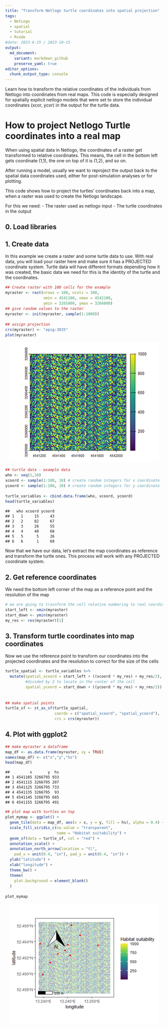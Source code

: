 ```yaml
---
title: "Transform Netlogo turtle coordinates into spatial projection"
tags:
  - NetLogo 
  - spatial 
  - tutorial
  - Rcode 
#date: 2023-6-15 / 2023-10-15
output:
  md_document:
    variant: markdown_github
    preserve_yaml: true
editor_options: 
  chunk_output_type: console
---
```


Learn how to transform the relative coordinates of the individuals from
Netlogo into coordinates from real maps. This code is especially
designed for spatially explicit netlogo models that were set to store
the individual coordinates (xcor, ycor) in the output for the turtle
data.

# How to project Netlogo Turtle coordinates into a real map

When using spatial data in Netlogo, the coordinates of a raster get
transformed to relative coordinates. This means, the cell in the bottom
left gets coordinate (1,1), the one on top of it is (1,2), and so on.

After running a model, usually we want to reproject the output back to
the spatial data coordinates used, either for post-simulation analyses
or for plotting.

This code shows how to project the turtles’ coordinates back into a map,
when a raster was used to create the Netlogo landscape.

For this we need: - The raster used as netlogo input - The turtle
coordinates in the output

## 0. Load libraries

## 1. Create data

In this example we create a raster and some turtle data to use. With
real data, you will load your raster here and make sure it has a
PROJECTED coordinate system. Turtle data will have different formats
depending how it was created, the basic data we need for this is the
identity of the turtle and the coordinates.

``` r
## Create raster with 100 cells for the example
myraster <- rast(nrows = 100, ncols = 100, 
                 xmin = 4541100, xmax = 4542100, 
                 ymin = 3265800, ymax = 3266800)
## give random values to the raster
myraster <- init(myraster, sample(1:1000))

## assign projection
crs(myraster) <- "epsg:3035"
plot(myraster)
```

<img src="/assets/images_tutorials/get raster and turtle data-1.png" style="display: block; margin: auto;" />

``` r
## turtle data - example data
who <- seq(1,10)
xcoord <- sample(1:100, 10) # create random integers for x coordinate
ycoord <- sample(1:100, 10) # create random integers for y coordinate

turtle_variables <- cbind.data.frame(who, xcoord, ycoord)
head(turtle_variables)
```

    ##   who xcoord ycoord
    ## 1   1     15     43
    ## 2   2     82     67
    ## 3   3     26     55
    ## 4   4     40     68
    ## 5   5      5     26
    ## 6   6      1     69

Now that we have our data, let’s extract the map coordinates as
reference and transform the turtle ones. This process will work with any
PROJECTED coordinate system.

## 2. Get reference coordinates

We need the bottom left corner of the map as a reference point and the
resolution of the map

``` r
# we are going to trasnform the cell relative numbering to real coordinates, starting left down as this is where netlogo starts numbering the cells
start_left <- xmin(myraster)
start_down <- ymin(myraster)
my_res <- res(myraster)[1]
```

## 3. Transform turtle coordinates into map coordinates

Now we use the reference point to transform our coordinates into the
projected coordinates and the resolution to correct for the size of the
cells

``` r
turtle_spatial <- turtle_variables %>% 
  mutate(spatial_xcoord = start_left + ((xcoord * my_res) + my_res/2), 
         #divided by 2 to locate in the center of the cell
         spatial_ycoord = start_down + ((ycoord * my_res) + my_res/2))


## make spatial points
turtle_sf <- st_as_sf(turtle_spatial, 
                      coords = c("spatial_xcoord", "spatial_ycoord"), 
                      crs = crs(myraster))
```

## 4. Plot with ggplot2

``` r
## make myraster a dataframe
map_df <- as.data.frame(myraster, xy = TRUE)
names(map_df) <- c("x","y","hs")
head(map_df)
```

    ##         x       y  hs
    ## 1 4541105 3266795 933
    ## 2 4541115 3266795 207
    ## 3 4541125 3266795 733
    ## 4 4541135 3266795  93
    ## 5 4541145 3266795 685
    ## 6 4541155 3266795 491

``` r
## plot map with turtles on top
plot_mymap <- ggplot() +
  geom_tile(data = map_df, aes(x = x, y = y, fill = hs), alpha = 0.4) +
  scale_fill_viridis_c(na.value = "transparent",
                       name = "Habitat suitability") +
  geom_sf(data = turtle_sf, col = "red") +
  annotation_scale() +
  annotation_north_arrow(location = "tl", 
    pad_x = unit(0.4, "in"), pad_y = unit(0.4, "in")) +
  ylab("latitude") +
  xlab("longitude") +
  theme_bw() +
  theme(
    plot.background = element_blank()
  )

plot_mymap
```

<img src="/assets/images_tutorials/plot turtle ggplot-1.png" style="display: block; margin: auto;" />
